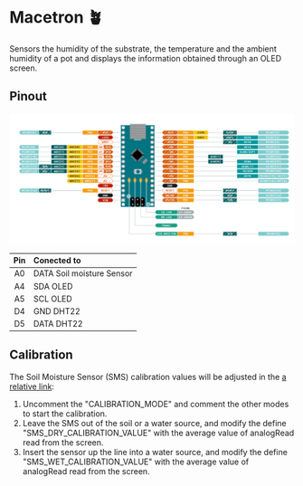 # Macetron 🪴

Sensors the humidity of the substrate, the temperature and the ambient humidity of a pot and displays the information obtained through an OLED screen.

## Pinout
![alt text](Doc/ArduinoNanoPinout.png)

| **Pin** | **Conected to** |
|:--------:|:---------------|
| A0 | DATA Soil moisture Sensor |
| A4 | SDA OLED |
| A5 | SCL OLED |
| D4 | GND DHT22 |
| D5 | DATA DHT22 |

## Calibration

The Soil Moisture Sensor (SMS) calibration values will be adjusted in the [a relative link](user/repo/Macetron/include/config/mainConfig.h):
1. Uncomment the "CALIBRATION_MODE" and comment the other modes to start the calibration.
2. Leave the SMS out of the soil or a water source, and modify the define "SMS_DRY_CALIBRATION_VALUE" with the average value of analogRead read from the screen.
3. Insert the sensor up the line into a water source, and modify the define "SMS_WET_CALIBRATION_VALUE" with the average value of analogRead read from the screen.